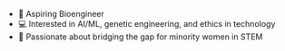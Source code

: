 - 🧬 Aspiring Bioengineer
- 💻 Interested in AI/ML, genetic engineering, and ethics in technology
- 🌱 Passionate about bridging the gap for minority women in STEM

<!---
kaliehvynh/kaliehvynh is a ✨ special ✨ repository because its `README.md` (this file) appears on your GitHub profile.
You can click the Preview link to take a look at your changes.
--->
